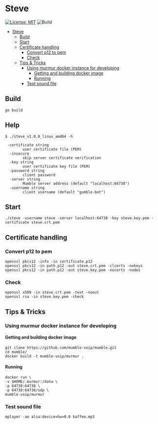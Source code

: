 # Steve

[![License: MIT](https://img.shields.io/badge/License-MIT-yellow.svg)](https://opensource.org/licenses/MIT)
![Build](https://github.com/BjoernSchilberg/steve/workflows/Build/badge.svg)



- [Steve](#steve)
  - [Build](#build)
  - [Start](#start)
  - [Certificate handling](#certificate-handling)
    - [Convert p12 to pem](#convert-p12-to-pem)
    - [Check](#check)
  - [Tips & Tricks](#tips--tricks)
    - [Using murmur docker instance for developing](#using-murmur-docker-instance-for-developing)
      - [Getting and building docker image](#getting-and-building-docker-image)
      - [Running](#running)
    - [Test sound file](#test-sound-file)

## Build

```shell
go build
```

## Help

```shell
$ ./steve_v1.0.0_linux_amd64 -h

 -certificate string
    	user certificate file (PEM)
  -insecure
    	skip server certificate verification
  -key string
    	user certificate key file (PEM)
  -password string
    	client password
  -server string
    	Mumble server address (default "localhost:64738")
  -username string
    	client username (default "gumble-bot")
```

## Start

```shell
./steve -username steve -server localhost:64738 -key steve.key.pem -certificate steve.crt.pem
```

## Certificate handling

### Convert p12 to pem

```shell
openssl pkcs12 -info -in certificate.p12
openssl pkcs12 -in path.p12 -out steve.crt.pem -clcerts -nokeys
openssl pkcs12 -in path.p12 -out steve.key.pem -nocerts -nodes
```

### Check

```shell
openssl x509 -in steve.crt.pem -text -noout
openssl rsa -in steve.key.pem -check
```

## Tips & Tricks

### Using murmur docker instance for developing

#### Getting and building docker image

```shell
git clone https://github.com/mumble-voip/mumble.git
cd mumble/
docker build -t mumble-voip/murmur .
```

#### Running

```shell
docker run \
-v $HOME/.murmur:/data \
-p 64738:64738 \
-p 64738:64738/udp \
mumble-voip/murmur
```

### Test sound file

```shell
mplayer -ao alsa:device=hw=0.0 kaffee.mp3
```
